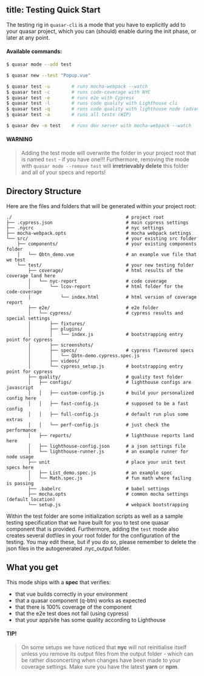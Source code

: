 title: Testing Quick Start
---

The testing rig in `quasar-cli` is a mode that you have to explicitly add to your quasar project, which you can (should) enable during the init phase, or later at any point.

#### Available commands:
```bash 
$ quasar mode --add test

$ quasar new --test "Popup.vue"

$ quasar test -u        # runs mocha-webpack --watch 
$ quasar test -c        # runs code-coverage with NYC
$ quasar test -e        # runs e2e with Cypress
$ quasar test -l        # runs code quality with Lighthouse cli
$ quasar test -q        # runs code quality with lighthouse node (advanced)
§ quasar test -a        # runs all tests (WIP)

$ quasar dev -m test    # runs dev server with mocha-webpack --watch
``` 

#### WARNING

> Adding the test mode will overwrite the folder in your project root that is named `test` - if you have one!!! Furthermore, removing the mode with `quasar mode --remove test` will **irretrievably delete** this folder and all of your specs and reports!

## Directory Structure

Here are the files and folders that will be generated within your project root:

```
./                                          # project root
├── .cypress.json                           # main cypress settings
├── .nycrc                                  # nyc settings
├── mocha-webpack.opts                      # mocha webpack settings
└── src/                                    # your existing src folder
    ├── components/                         # your existing components folder
    │   └── Qbtn_demo.vue                   # an example vue file that we test
    └── test/                               # your new testing folder
        ├── coverage/                       # html results of the coverage land here
        │   └── nyc-report                  # code coverage
        │       └── lcov-report             # html folder for the code-coverage 
        │           └── index.html          # html version of coverage report
        ├── e2e/                            # e2e folder
        │   └── cypress/                    # cypress results and special settings
        │       ├── fixtures/            
        │       ├── plugins/           
        │       │   └── index.js            # bootstrapping entry point for cypress   
        │       ├── screenshots/            
        │       ├── specs/                  # cypress flavoured specs   
        │       │   └── Qbtn-demo.cypress.spec.js         
        │       ├── videos/            
        │       └── cypress_setup.js        # bootstrapping entry point for cypress        
        ├── quality/                        # quality test folder
        │   ├── configs/                    # lighthouse configs are javascript
        │   │   ├── custom-config.js        # build your personalized config here
        │   │   ├── fast-config.js          # supposed to be a fast config
        │   │   ├── full-config.js          # default run plus some extras
        │   │   └── perf-config.js          # just check the performance
        │   ├── reports/                    # lighthouse reports land here
        │   ├── lighthouse-config.json      # a json settings file
        │   └── lighthouse-runner.js        # an example runner for node usage
        ├── unit                            # place your unit test specs here
        │   ├── List_demo.spec.js           # an example spec
        │   └── Math.spec.js                # fun math where failing is passing
        ├── .babelrc                        # babel settings
        ├── mocha.opts                      # common mocha settings (default location)
        └── setup.js                        # webpack bootstrapping
```

Within the test folder are some initialization scripts as well as a sample testing specification that we have built for you to test one quasar component that is provided. Furthermore, adding the `test` mode also creates several dotfiles in your root folder for the configuration of the testing. You may edit these, but if you do so, please remember to delete the json files in the autogenerated .nyc_output folder.

## What you get

This mode ships with a **spec** that verifies:
- that vue builds correctly in your environment
- that a quasar component (q-btn) works as expected
- that there is 100% coverage of the component
- that the e2e test does not fail (using cypress)
- that your app/site has some quality according to Lighthouse

#### TIP!
> On some setups we have noticed that **nyc** will not reinitialise itself unless you remove its output files from the output folder - which can be rather disconcerting when changes have been made to your coverage settings. Make sure you have the latest **yarn** or **npm**.

